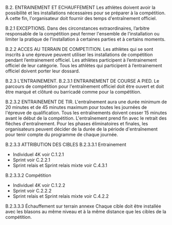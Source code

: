 B.2. ENTRAINEMENT ET ECHAUFFEMENT
Les athlètes doivent avoir la possibilité et les installations nécessaires pour se préparer à la compétition. À
cette fin, l'organisateur doit fournir des temps d'entraînement officiel.

B.2.1 EXCEPTIONS.
Dans des circonstances extraordinaires, l’arbitre responsable de la compétition peut fermer l'ensemble de
l'installation ou limiter la pratique de l'installation à certaines parties et à certains moments.

B.2.2 ACCES AU TERRAIN DE COMPETITION.
Les athlètes qui se sont inscrits à une épreuve peuvent utiliser les installations de compétition pendant
l’entrainement officiel. Les athlètes participent à l’entrainement officiel de leur catégorie. Tous les athlètes
qui participent à l’entrainement officiel doivent porter leur dossard.

B.2.3 L’ENTRAINEMENT.
B.2.3.1 ENTRAINEMENT DE COURSE A PIED.
Le parcours de compétition pour l'entraînement officiel doit être ouvert et doit être marqué et clôturé ou
barricadé comme pour la compétition.

B.2.3.2 ENTRAINEMENT DE TIR.
L'entraînement aura une durée minimum de 20 minutes et de 45 minutes maximum pour toutes les
journées de l'épreuve de qualification.
Tous les entraînements doivent cesser 15 minutes avant le début de la compétition. L'entraînement prend
fin avec le retrait des flèches d'entraînement.
Pour les phases éliminatoires et finales, les organisateurs peuvent décider de la durée de la période
d'entraînement pour tenir compte du programme de chaque journée.

B.2.3.3 ATTRIBUTION DES CIBLES
B.2.3.3.1 Entrainement

- Individuel 4K voir C.1.2.1
- Sprint voir C.2.2.1
- Sprint relais et Sprint relais mixte voir C.4.3.1

B.2.3.3.2 Compétition

- Individuel 4K voir C.1.2.2
- Sprint voir C.2.2.2
- Sprint relais et Sprint relais mixte voir C.4.2.2

B.2.3.3.3 Échauffement sur terrain annexe
Chaque cible doit être installée avec les blasons au même niveau et à la même distance que les cibles de
la compétition.